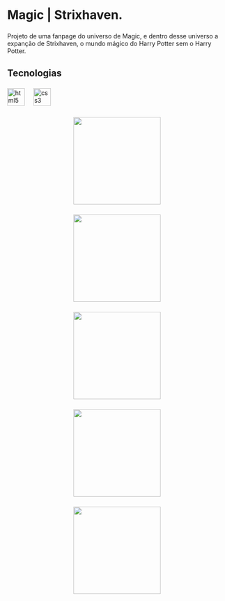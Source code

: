 <h1 align="left">Magic | Strixhaven.</h1>

###

<p align="left">Projeto de uma fanpage do universo de Magic, e dentro desse universo a expanção de Strixhaven, o mundo mágico do Harry Potter sem o Harry Potter.</p>

###

<h2 align="left">Tecnologias</h2>

###

<div align="left">
  <img src="https://cdn.jsdelivr.net/gh/devicons/devicon/icons/html5/html5-original.svg" height="40" alt="html5 logo"  />
  <img width="12" />
  <img src="https://cdn.jsdelivr.net/gh/devicons/devicon/icons/css3/css3-original.svg" height="40" alt="css3 logo"  />
</div>

###

<div align="center">
  <img height="200" src="https://media.giphy.com/media/v1.Y2lkPTc5MGI3NjExYWtzejg0czY1c2c3MWw4YjZnOHJvcWZoa3YwbjVnNTRiM3Jqa3RkbCZlcD12MV9naWZzX3NlYXJjaCZjdD1n/ArQx7POyXlJBipWlFP/giphy.gif"  />
</div>

###

<div align="center">
  <img height="200" src="https://media.giphy.com/media/v1.Y2lkPTc5MGI3NjExYWtzejg0czY1c2c3MWw4YjZnOHJvcWZoa3YwbjVnNTRiM3Jqa3RkbCZlcD12MV9naWZzX3NlYXJjaCZjdD1n/uU4Pk2LUfJZr8pffzl/giphy.gif"  />
</div>

###

<div align="center">
  <img height="200" src="https://media.giphy.com/media/v1.Y2lkPTc5MGI3NjExYWtzejg0czY1c2c3MWw4YjZnOHJvcWZoa3YwbjVnNTRiM3Jqa3RkbCZlcD12MV9naWZzX3NlYXJjaCZjdD1n/mFQaLDNO51ZkKLDsVV/giphy.gif"  />
</div>

###

<div align="center">
  <img height="200" src="https://media.giphy.com/media/GgucN80jiGtrBfGdQ6/giphy.gif?cid=790b7611aksz84s65sg71l8b6g8roqfhkv0n5g54b3rjktdl&ep=v1_gifs_search&rid=giphy.gif&ct=g"  />
</div>

###

<div align="center">
  <img height="200" src="https://media.giphy.com/media/rqBn2E5S3pSEwXUU4o/giphy.gif?cid=790b7611aksz84s65sg71l8b6g8roqfhkv0n5g54b3rjktdl&ep=v1_gifs_search&rid=giphy.gif&ct=g"  />
</div>

###